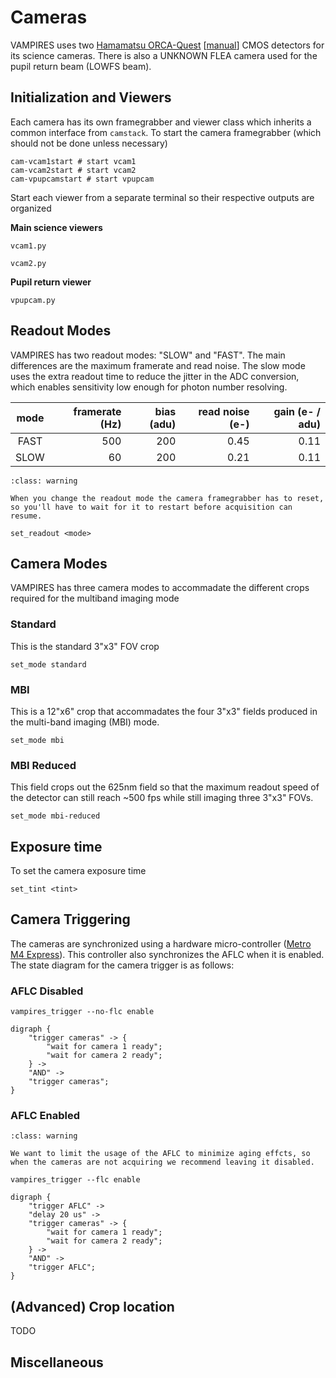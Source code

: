# Cameras

VAMPIRES uses two [Hamamatsu ORCA-Quest](https://www.hamamatsu.com/us/en/product/cameras/qcmos-cameras/C15550-20UP.html) [[manual](https://www.hamamatsu.com/content/dam/hamamatsu-photonics/sites/static/sys/en/manual/C15550-20UP_IM_En.pdf)] CMOS detectors for its science cameras. There is also a UNKNOWN FLEA camera used for the pupil return beam (LOWFS beam).

## Initialization and Viewers

Each camera has its own framegrabber and viewer class which inherits a common interface from `camstack`. To start the camera framegrabber (which should not be done unless necessary)
```
cam-vcam1start # start vcam1
cam-vcam2start # start vcam2
cam-vpupcamstart # start vpupcam
```


Start each viewer from a separate terminal so their respective outputs are organized

**Main science viewers**
```
vcam1.py
```
```
vcam2.py
```
**Pupil return viewer**
```
vpupcam.py
```

## Readout Modes

VAMPIRES has two readout modes: "SLOW" and "FAST". The main differences are the maximum framerate and read noise. The slow mode uses the extra readout time to reduce the jitter in the ADC conversion, which enables sensitivity low enough for photon number resolving.

| mode | framerate (Hz) | bias (adu) | read noise (e-) | gain (e- / adu) |
|:----:|---------------:|-----------:|----------------:|----------------:|
| FAST | 500            | 200        | 0.45            | 0.11            |
| SLOW | 60             | 200        | 0.21            | 0.11            |


```{admonition} Framegrabber reset
:class: warning

When you change the readout mode the camera framegrabber has to reset, so you'll have to wait for it to restart before acquisition can resume.
```

```
set_readout <mode>
```

## Camera Modes

VAMPIRES has three camera modes to accommadate the different crops required for the multiband imaging mode

### Standard

This is the standard 3"x3" FOV crop

```
set_mode standard
```

### MBI
This is a 12"x6" crop that accommadates the four 3"x3" fields produced in the multi-band imaging (MBI) mode.


```
set_mode mbi
```

### MBI Reduced

This field crops out the 625nm field so that the maximum readout speed of the detector can still reach ~500 fps while still imaging three 3"x3" FOVs.

```
set_mode mbi-reduced
```

## Exposure time

To set the camera exposure time


```
set_tint <tint>
```

## Camera Triggering

The cameras are synchronized using a hardware micro-controller ([Metro M4 Express](https://learn.adafruit.com/adafruit-metro-m4-express-featuring-atsamd51)). This controller also synchronizes the AFLC when it is enabled. The state diagram for the camera trigger is as follows:

### AFLC Disabled

```
vampires_trigger --no-flc enable
```

```{graphviz}
digraph {
    "trigger cameras" -> {
        "wait for camera 1 ready";
        "wait for camera 2 ready";
    } -> 
    "AND" ->
    "trigger cameras";
}
```

### AFLC Enabled

```{admonition} Warning: AFLC Aging
:class: warning

We want to limit the usage of the AFLC to minimize aging effcts, so when the cameras are not acquiring we recommend leaving it disabled.
```

```
vampires_trigger --flc enable
```

```{graphviz}
digraph {
    "trigger AFLC" -> 
    "delay 20 us" ->
    "trigger cameras" -> {
        "wait for camera 1 ready";
        "wait for camera 2 ready";
    } -> 
    "AND" ->
    "trigger AFLC";
}
```

## (Advanced) Crop location

TODO

## Miscellaneous

